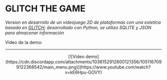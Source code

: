 # GLITCH THE GAME
*Version en desarrollo de un videojuego 2D de plataformas con una estetica basada en [GLITCH](https://www.glitchthegame.com); desarrollado con Python, se utilizo SQLITE y JSON para almacenar información*

Video de la demo:
___
<td colspan=2 align='center'>
            <center>
			[![Video demo](https://cdn.discordapp.com/attachments/1036152912600121356/1051167099122368542/main_menu.png)](https://www.youtube.com/watch?v=kE6Hpu-GOVY)
            </center>
        </td>